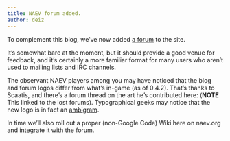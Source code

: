 ```yaml
---
title: NAEV forum added.
author: deiz
---
```


To complement this blog, we’ve now added [a forum](https://github.com/naev/naev/discussions) to the site.

It’s somewhat bare at the moment, but it should provide a good venue for feedback, and it’s certainly a more familiar format for many users who aren’t used to mailing lists and IRC channels.

The observant NAEV players among you may have noticed that the blog and forum logos differ from what’s in-game (as of 0.4.2). That’s thanks to Scaatis, and there’s a forum thread on the art he’s contributed here: (**NOTE** This linked to the lost forums). Typographical geeks may notice that the new logo is in fact an [ambigram](https://en.wikipedia.org/wiki/Ambigram).

In time we’ll also roll out a proper (non-Google Code) Wiki here on naev.org and integrate it with the forum.
